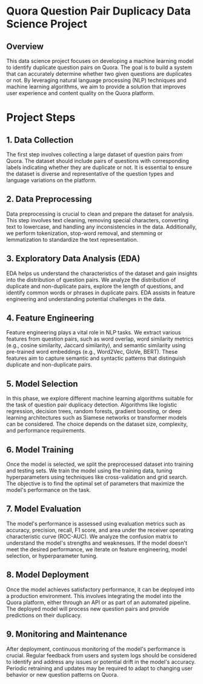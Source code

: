 # Quora Question Pair Duplicacy Data Science Project
## Overview
This data science project focuses on developing a machine learning model to identify duplicate question pairs on Quora. The goal is to build a system that can accurately determine whether two given questions are duplicates or not. By leveraging natural language processing (NLP) techniques and machine learning algorithms, we aim to provide a solution that improves user experience and content quality on the Quora platform.

# Project Steps
## 1. Data Collection
The first step involves collecting a large dataset of question pairs from Quora. The dataset should include pairs of questions with corresponding labels indicating whether they are duplicate or not. It is essential to ensure the dataset is diverse and representative of the question types and language variations on the platform.

## 2. Data Preprocessing
Data preprocessing is crucial to clean and prepare the dataset for analysis. This step involves text cleaning, removing special characters, converting text to lowercase, and handling any inconsistencies in the data. Additionally, we perform tokenization, stop-word removal, and stemming or lemmatization to standardize the text representation.

## 3. Exploratory Data Analysis (EDA)
EDA helps us understand the characteristics of the dataset and gain insights into the distribution of question pairs. We analyze the distribution of duplicate and non-duplicate pairs, explore the length of questions, and identify common words or phrases in duplicate pairs. EDA assists in feature engineering and understanding potential challenges in the data.

## 4. Feature Engineering
Feature engineering plays a vital role in NLP tasks. We extract various features from question pairs, such as word overlap, word similarity metrics (e.g., cosine similarity, Jaccard similarity), and semantic similarity using pre-trained word embeddings (e.g., Word2Vec, GloVe, BERT). These features aim to capture semantic and syntactic patterns that distinguish duplicate and non-duplicate pairs.

## 5. Model Selection
In this phase, we explore different machine learning algorithms suitable for the task of question pair duplicacy detection. Algorithms like logistic regression, decision trees, random forests, gradient boosting, or deep learning architectures such as Siamese networks or transformer models can be considered. The choice depends on the dataset size, complexity, and performance requirements.

## 6. Model Training
Once the model is selected, we split the preprocessed dataset into training and testing sets. We train the model using the training data, tuning hyperparameters using techniques like cross-validation and grid search. The objective is to find the optimal set of parameters that maximize the model's performance on the task.

## 7. Model Evaluation
The model's performance is assessed using evaluation metrics such as accuracy, precision, recall, F1 score, and area under the receiver operating characteristic curve (ROC-AUC). We analyze the confusion matrix to understand the model's strengths and weaknesses. If the model doesn't meet the desired performance, we iterate on feature engineering, model selection, or hyperparameter tuning.

## 8. Model Deployment
Once the model achieves satisfactory performance, it can be deployed into a production environment. This involves integrating the model into the Quora platform, either through an API or as part of an automated pipeline. The deployed model will process new question pairs and provide predictions on their duplicacy.

## 9. Monitoring and Maintenance
After deployment, continuous monitoring of the model's performance is crucial. Regular feedback from users and system logs should be considered to identify and address any issues or potential drift in the model's accuracy. Periodic retraining and updates may be required to adapt to changing user behavior or new question patterns on Quora.
